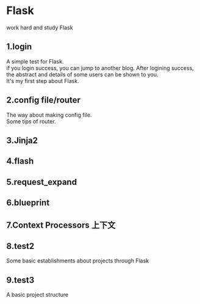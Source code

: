 # Flask
work hard and study Flask

## 1.login
A simple test for Flask.<br>
if you login success, you can jump to another blog. After logining success, the abstract and details of some users can be shown to you.<br>
It's my first step about Flask.<br>
## 2.config file/router
The way about making config file.<br>
Some tips of router.
## 3.Jinja2
## 4.flash
## 5.request_expand
## 6.blueprint
## 7.Context Processors 上下文
## 8.test2
Some basic establishments about projects through Flask
## 9.test3
A basic project structure
